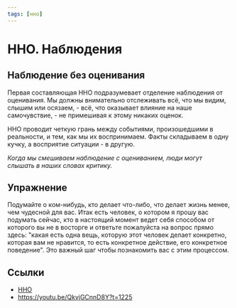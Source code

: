 ```yaml
---
tags: [нно]
---
```

# ННО. Наблюдения

## Наблюдение без оценивания

Первая составляющая ННО подразумевает отделение наблюдения от оценивания. Мы должны внимательно отслеживать всё, что мы видим, слышим или осязаем, - всё, что оказывает влияние на наше самочувствие, - не примешивая к этому никаких оценок.

ННО проводит четкую грань между событиями, произошедшими в реальности, и тем, как мы их воспринимаем. Факты складываем в одну кучку, а восприятие ситуации - в другую.

*Когда мы смешиваем наблюдение с оцениванием, люди могут слышать в наших словах критику.*

## Упражнение

Подумайте о ком-нибудь, кто делает что-либо, что делает жизнь менее, чем чудесной для вас. Итак есть человек, о котором я прошу вас подумать сейчас, кто в настоящий момент ведет себя способом от которого вы не в восторге и ответьте пожалуйста на вопрос прямо здесь: "какая есть одна вещь, которую этот человек делает конкретно, которая вам не нравится, то есть конкретное действие, его конкретное поведение". Это важный шаг чтобы познакомить вас с этим процессом.

## Ссылки

* [ННО](Ненасильственное%20общение.md)
* <https://youtu.be/QkvjGCnnD8Y?t=1225>
